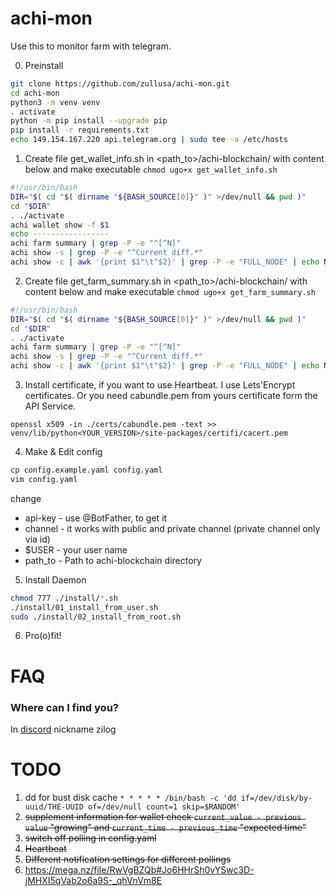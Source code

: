 # achi-mon

Use this to monitor farm with telegram.

0. Preinstall

```bash
git clone https://github.com/zullusa/achi-mon.git
cd achi-mon
python3 -m venv venv
. activate
python -m pip install --upgrade pip
pip install -r requirements.txt
echo 149.154.167.220 api.telegram.org | sudo tee -a /etc/hosts
```

1. Create file get_wallet_info.sh in <path_to>/achi-blockchain/ with content below and make executable `chmod ugo+x get_wallet_info.sh`
```bash
#!/usr/bin/bash
DIR="$( cd "$( dirname "${BASH_SOURCE[0]}" )" >/dev/null && pwd )"
cd "$DIR"
. ./activate
achi wallet show -f $1
echo -----------------
achi farm summary | grep -P -e "^[^N]"
achi show -s | grep -P -e "^Current diff.*"
achi show -c | awk '{print $1"\t"$2}' | grep -P -e "FULL_NODE" | echo Nodes count: `wc -l`
```

2. Create file get_farm_summary.sh in <path_to>/achi-blockchain/ with content below and make executable `chmod ugo+x get_farm_summary.sh`
```bash
#!/usr/bin/bash
DIR="$( cd "$( dirname "${BASH_SOURCE[0]}" )" >/dev/null && pwd )"
cd "$DIR"
. ./activate
achi farm summary | grep -P -e "^[^N]"
achi show -s | grep -P -e "^Current diff.*"
achi show -c | awk '{print $1"\t"$2}' | grep -P -e "FULL_NODE" | echo Nodes count: `wc -l`
```

3. Install certificate, if you want to use Heartbeat. I use Lets'Encrypt certificates. 
Or you need cabundle.pem from yours certificate form the API Service.
```
openssl x509 -in ./certs/cabundle.pem -text >> venv/lib/python<YOUR_VERSION>/site-packages/certifi/cacert.pem
```

4. Make & Edit config

```bash
cp config.example.yaml config.yaml
vim config.yaml
```
change
- api-key - use @BotFather, to get it
- channel - it works with public and private channel (private channel only via id)
- $USER - your user name
- path_to - Path to achi-blockchain directory

5. Install Daemon

```bash
chmod 777 ./install/*.sh
./install/01_install_from_user.sh
sudo ./install/02_install_from_root.sh
```

6. Pro(o)fit!

# FAQ
### Where can I find you?
In [discord](https://discord.gg/DZhBc5pCng) nickname zilog


# TODO
1. dd for bust disk cache `* * * * * /bin/bash -c 'dd if=/dev/disk/by-uuid/THE-UUID of=/dev/null count=1 skip=$RANDOM'`
2. ~~supplement information for wallet check `current_value - previous value` "growing"
and `current_time - previous_time` "expected time"~~
3. ~~switch off polling in config.yaml~~
4. ~~Heartbeat~~
5. ~~Different notification settings for different pollings~~
6. https://mega.nz/file/RwVgBZQb#Jo6HHrSh0vYSwc3D-jMHXI5qVab2o6a9S-_qhVnVm8E
